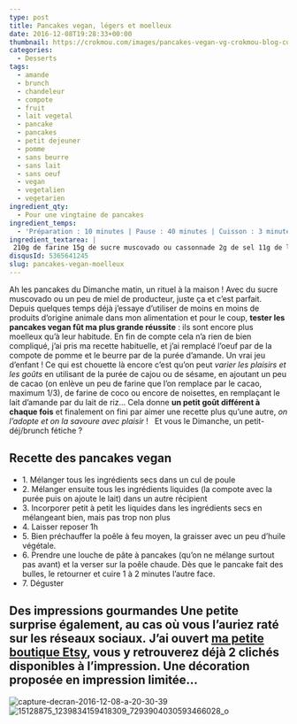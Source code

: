 ```yaml
---
type: post
title: Pancakes vegan, légers et moelleux
date: 2016-12-08T19:28:33+00:00
thumbnail: https://crokmou.com/images/pancakes-vegan-vg-crokmou-blog-culinaire-belge-1.jpg
categories:
  - Desserts
tags:
  - amande
  - brunch
  - chandeleur
  - compote
  - fruit
  - lait vegetal
  - pancake
  - pancakes
  - petit dejeuner
  - pomme
  - sans beurre
  - sans lait
  - sans oeuf
  - vegan
  - vegetalien
  - vegetarien
ingredient_qty:
  - Pour une vingtaine de pancakes
ingredient_temps:
  - 'Préparation : 10 minutes | Pause : 40 minutes | Cuisson : 3 minutes'
ingredient_textarea: |
 210g de farine 15g de sucre muscovado ou cassonnade 2g de sel 11g de levure chimique + 2g de bicarbonate de soude 50g de compote de pommes (ou de banane) 300g de lait d'amande à température ambiante 40g de purée d'amandes (ma préférée se trouve chez [Keimling](http://www.crokmou.com/2014/08/keimling-specialiste-du-raw-food-concours))
disqusId: 5365641245
slug: pancakes-vegan-moelleux
---
```


Ah les pancakes du Dimanche matin, un rituel à la maison ! Avec du sucre muscovado ou un peu de miel de producteur, juste ça et c’est parfait. Depuis quelques temps déjà j’essaye d’utiliser de moins en moins de produits d’origine animale dans mon alimentation et pour le coup, **tester les pancakes vegan fût ma plus grande réussite** : ils sont encore plus moelleux qu’à leur habitude. En fin de compte cela n’a rien de bien compliqué, j’ai pris ma recette habituelle, et j’ai remplacé l’oeuf par de la compote de pomme et le beurre par de la purée d’amande. Un vrai jeu d’enfant ! Ce qui est chouette là encore c’est qu’on peut _varier les plaisirs et les goûts_ en utilisant de la purée de cajou ou de sésame, en ajoutant un peu de cacao (on enlève un peu de farine que l’on remplace par le cacao, maximum 1/3), de farine de coco ou encore de noisettes, en remplaçant le lait d’amande par du lait de riz… Cela donne **un petit goût différent à chaque fois** et finalement on fini par aimer une recette plus qu’une autre, _on l’adopte et on la savoure avec plaisir_ !   Et vous le Dimanche, un petit-déj/brunch fétiche ?

  ## **Recette des pancakes vegan**

  * 1\. Mélanger tous les ingrédients secs dans un cul de poule
  * 2\. Mélanger ensuite tous les ingrédients liquides (la compote avec la purée puis on ajoute le lait) dans un autre récipient
  * 3\. Incorporer petit à petit les liquides dans les ingrédients secs en mélangeant bien, mais pas trop non plus
  * 4\. Laisser reposer 1h
  * 5\. Bien préchauffer la poêle à feu moyen, la graisser avec un peu d’huile végétale.
  * 6\. Prendre une louche de pâte à pancakes (qu’on ne mélange surtout pas avant) et la verser sur la poêle chaude. Dès que le pancake fait des bulles, le retourner et cuire 1 à 2 minutes l’autre face.
  * 7\. Déguster

  ## Des impressions gourmandes Une petite surprise également, au cas où vous l’auriez raté sur les réseaux sociaux. **J’ai ouvert [ma petite boutique Etsy](https://www.etsy.com/fr/shop/CrokmouFoodPhoto)**, vous y retrouverez déjà 2 clichés disponibles à l’impression. Une décoration proposée en impression limitée…

![capture-decran-2016-12-08-a-20-30-39](https://crokmou.com/images/Capture-d---e--cran-2016-12-08-a---20.30.39_bedrnf.jpg)![15128875_1239834159418309_7293904030593466028_o](http://www.crokmou.com/wp-content/uploads/2016/12/15128875_1239834159418309_7293904030593466028_o.jpg)